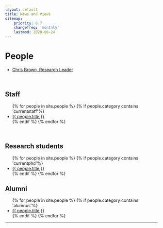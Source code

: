 ```yaml
---
layout: default
title: News and Views
sitemap:
    priority: 0.7
    changefreq: 'monthly'
    lastmod: 2020-06-24
---
```


# People

<ul class="list-ppl">
  <li><a class="button-ppl" href="/people/Chris-Brown.html">Chris Brown, Research Leader </a></li>
</ul>
<div class="clearme"><p></p></div>

<br>

## Staff

<ul class="list-ppl">
    {% for people in site.people %}
    {% if people.category contains 'currentstaff'%}
  <li><a class="button-ppl" href="{{ people.url }}">{{ people.title }} </a></li>
    {% endif %}
  {% endfor %}
</ul>
<div class="clearme"></div>

<br>

## Research students

<ul class="list-ppl">
    {% for people in site.people %}
    {% if people.category contains 'currentphd'%}
  <li><a class="button-ppl" href="{{ people.url }}">{{ people.title }} </a></li>
    {% endif %}
  {% endfor %}
</ul>
<div class="clearme"></div>

## Alumni

<ul class="list-ppl">
    {% for people in site.people %}
    {% if people.category contains 'alumnus'%}
  <li><a class="button-ppl" href="{{ people.url }}">{{ people.title }} </a></li>
    {% endif %}
  {% endfor %}
</ul>
<div class="clearme"></div>
<hr>
